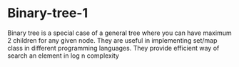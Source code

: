 # Binary-tree-1
Binary tree is a special case of a general tree where you can have maximum 2 children for any given node. They are useful in implementing set/map class in different programming languages. They provide efficient way of search an element in log n complexity
